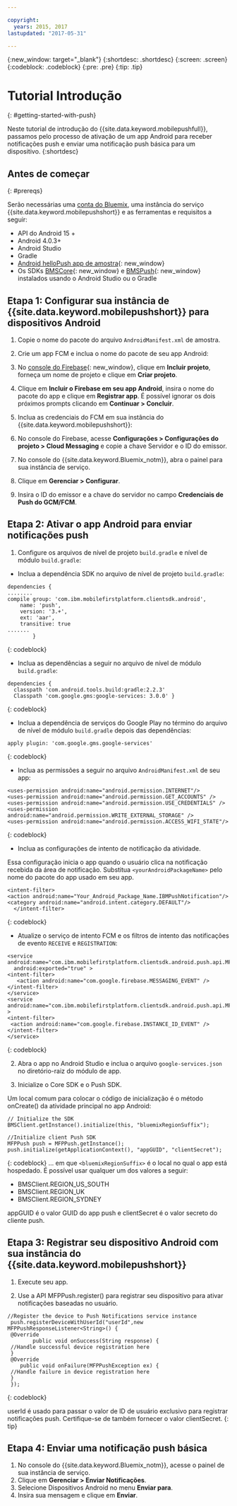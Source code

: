 ```yaml
---

copyright:
  years: 2015, 2017
lastupdated: "2017-05-31"

---
```


{:new_window: target="_blank"}
{:shortdesc: .shortdesc}
{:screen: .screen}
{:codeblock: .codeblock}
{:pre: .pre}
{:tip: .tip}

# Tutorial Introdução
{: #getting-started-with-push}

Neste tutorial de introdução do {{site.data.keyword.mobilepushfull}}, passamos pelo processo de ativação de um app Android para receber notificações push e enviar uma notificação push básica para um dispositivo.
{:shortdesc}

<div id="prerequisites"></div>

## Antes de começar
{: #prereqs}

Serão necessárias uma [conta do Bluemix](https://console.bluemix.net/registration/), uma instância do
serviço {{site.data.keyword.mobilepushshort}} e as ferramentas e requisitos a seguir:

  * API do Android 15 +
  * Android 4.0.3+
  * Android Studio
  * Gradle
  * [Android helloPush app de amostra](https://github.com/ibm-bluemix-mobile-services/bms-samples-android-hellopush){: new_window}
  * Os SDKs [BMSCore](https://github.com/ibm-bluemix-mobile-services/bms-clientsdk-android-core){: new_window} e
[BMSPush](https://github.com/ibm-bluemix-mobile-services/bms-clientsdk-android-push){: new_window} instalados usando
o Android Studio ou o Gradle

## Etapa 1: Configurar sua instância de {{site.data.keyword.mobilepushshort}} para dispositivos Android

1. Copie o nome do pacote do arquivo `AndroidManifest.xml` de amostra.

2. Crie um app FCM e inclua o nome do pacote de seu app Android:
  1. No [console do Firebase](https://console.firebase.google.com){: new_window}, clique em **Incluir projeto**, forneça um
nome de projeto e clique em **Criar projeto**.
  2. Clique em **Incluir o Firebase em seu app Android**, insira o nome do pacote do app e clique em **Registrar app**. É possível ignorar os
dois próximos prompts clicando em **Continuar > Concluir**. 

3. Inclua as credenciais do FCM em sua instância do {{site.data.keyword.mobilepushshort}}:
  1. No console do Firebase, acesse **Configurações > Configurações do projeto > Cloud Messaging** e copie a chave Servidor e o ID do emissor.
  2. No console do {{site.data.keyword.Bluemix_notm}}, abra o painel para sua instância de serviço.
  3. Clique em **Gerenciar > Configurar**.
  4. Insira o ID do emissor e a chave do servidor no campo **Credenciais de Push do GCM/FCM**.

## Etapa 2: Ativar o app Android para enviar notificações push

1. Configure os arquivos de nível de projeto `build.gradle` e nível de módulo `build.gradle`:

  * Inclua a dependência SDK no arquivo de nível de projeto `build.gradle`:
  
  ```
  dependencies {
  ........
  compile group: 'com.ibm.mobilefirstplatform.clientsdk.android',
      name: 'push',
      version: '3.+',
      ext: 'aar',
      transitive: true
  .......
	      }
  ```
  {: codeblock}

  * Inclua as dependências a seguir no arquivo de nível de módulo `build.gradle`:
  
  ```
  dependencies {
    classpath 'com.android.tools.build:gradle:2.2.3'
    Classpath 'com.google.gms:google-services: 3.0.0' }
  ```
  {: codeblock}
  
  * Inclua a dependência de serviços do Google Play no término do arquivo de nível de módulo `build.gradle` depois das dependências:
  
  ```
  apply plugin: 'com.google.gms.google-services'
  ```
  {: codeblock}
  
  * Inclua as permissões a seguir no arquivo `AndroidManifest.xml` de seu app:
  
  ```
  <uses-permission android:name="android.permission.INTERNET"/>
<uses-permission android:name="android.permission.GET_ACCOUNTS" />
<uses-permission android:name="android.permission.USE_CREDENTIALS" />
<uses-permission android:name="android.permission.WRITE_EXTERNAL_STORAGE" />
<uses-permission android:name="android.permission.ACCESS_WIFI_STATE"/>
  ```
  {: codeblock}
  
  * Inclua as configurações de intento de notificação da atividade. 
  
  Essa configuração inicia o app quando o usuário clica na notificação recebida da área de notificação. Substitua
  `<yourAndroidPackageName>` pelo nome do pacote do app usado em seu app.
  
  ```
  <intent-filter>
  <action android:name="Your_Android_Package_Name.IBMPushNotification"/>
  <category android:name="android.intent.category.DEFAULT"/>
 	</intent-filter>
  ```
  {: codeblock}
  
  * Atualize o serviço de intento FCM e os filtros de intento das notificações de evento `RECEIVE` e `REGISTRATION`:
  
  ```
  <service android:name="com.ibm.mobilefirstplatform.clientsdk.android.push.api.MFPPushIntentService"
    android:exported="true" >
  <intent-filter>
     <action android:name="com.google.firebase.MESSAGING_EVENT" />
  </intent-filter>
  </service>
  <service
  android:name="com.ibm.mobilefirstplatform.clientsdk.android.push.api.MFPPush"android:exported="true" >
  <intent-filter>
   <action android:name="com.google.firebase.INSTANCE_ID_EVENT" />
  </intent-filter>
  </service>
  ```
  {: codeblock}
  
2. Abra o app no Android Studio e inclua o arquivo `google-services.json` no diretório-raiz do módulo de app.

3. Inicialize o Core SDK e o Push SDK. 

Um local comum para colocar o código de inicialização é o método onCreate() da atividade principal no app Android:

```
// Initialize the SDK
BMSClient.getInstance().initialize(this, "bluemixRegionSuffix");

//Initialize client Push SDK
MFPPush push = MFPPush.getInstance();
push.initialize(getApplicationContext(), "appGUID", "clientSecret");
```
{: codeblock}
... em que `<bluemixRegionSuffix>` é o local no qual o app está hospedado. É possível usar qualquer um dos valores a seguir:

  * BMSClient.REGION_US_SOUTH
  * BMSClient.REGION_UK
  * BMSClient.REGION_SYDNEY

appGUID é o valor GUID do app push e clientSecret é o valor secreto do cliente push. 

## Etapa 3: Registrar seu dispositivo Android com sua instância do {{site.data.keyword.mobilepushshort}}

1. Execute seu app.

2. Use a API MFPPush.register() para registrar seu dispositivo para ativar notificações baseadas no usuário.

```
//Register the device to Push Notifications service instance
 push.registerDeviceWithUserId("userId",new MFPPushResponseListener<String>() {
 @Override
    	public void onSuccess(String response) {
 //Handle successful device registration here
 }
 @Override
    public void onFailure(MFPPushException ex) {
 //Handle failure in device registration here
 }
 });
 ```
 {: codeblock}
 
 
 userId é usado para passar o valor de ID de usuário exclusivo para registrar notificações push. Certifique-se de também fornecer o valor clientSecret.
 {: tip}
 
 ## Etapa 4: Enviar uma notificação push básica
 
 1. No console do {{site.data.keyword.Bluemix_notm}}, acesse o painel de sua instância de serviço.
 2. Clique em **Gerenciar > Enviar Notificações**.
 3. Selecione Dispositivos Android no menu **Enviar para**.
 4. Insira sua mensagem e clique em **Enviar**. 
 
